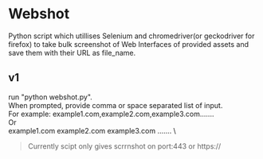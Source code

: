 # Webshot

Python script which utillises Selenium and chromedriver(or geckodriver for firefox) to take bulk screenshot of Web Interfaces of provided assets and save them with their URL as file_name.


## v1

run "python webshot.py".\
When prompted, provide comma or space separated list of input.\
For example: example1.com,example2.com,example3.com.......\
Or\
     example1.com example2.com example3.com .......   \          
>Currently scipt only gives scrrnshot on port:443 or https://
